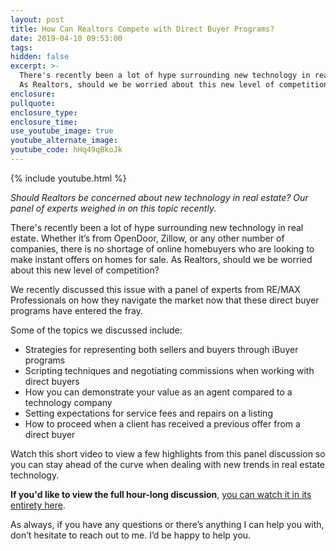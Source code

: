 ```yaml
---
layout: post
title: How Can Realtors Compete with Direct Buyer Programs?
date: 2019-04-10 09:53:00
tags:
hidden: false
excerpt: >-
  There's recently been a lot of hype surrounding new technology in real estate.
  As Realtors, should we be worried about this new level of competition?
enclosure:
pullquote:
enclosure_type:
enclosure_time:
use_youtube_image: true
youtube_alternate_image:
youtube_code: hHq49qBkoJk
---
```


{% include youtube.html %}

*Should Realtors be concerned about new technology in real estate? Our panel of experts weighed in on this topic recently.*

There's recently been a lot of hype surrounding new technology in real estate. Whether it’s from OpenDoor, Zillow, or any other number of companies, there is no shortage of online homebuyers who are looking to make instant offers on homes for sale. As Realtors, should we be worried about this new level of competition?

We recently discussed this issue with a panel of experts from RE/MAX Professionals on how they navigate the market now that these direct buyer programs have entered the fray.

Some of the topics we discussed include:

* Strategies for representing both sellers and buyers through iBuyer programs
* Scripting techniques and negotiating commissions when working with direct buyers
* How you can demonstrate your value as an agent compared to a technology company
* Setting expectations for service fees and repairs on a listing
* How to proceed when a client has received a previous offer from a direct buyer

Watch this short video to view a few highlights from this panel discussion so you can stay ahead of the curve when dealing with new trends in real estate technology.

**If you'd like to view the full hour-long discussion**, [you can watch it in its entirety here](https://youtu.be/SeFtfW5FVT0).

As always, if you have any questions or there’s anything I can help you with, don’t hesitate to reach out to me. I’d be happy to help you.&nbsp;